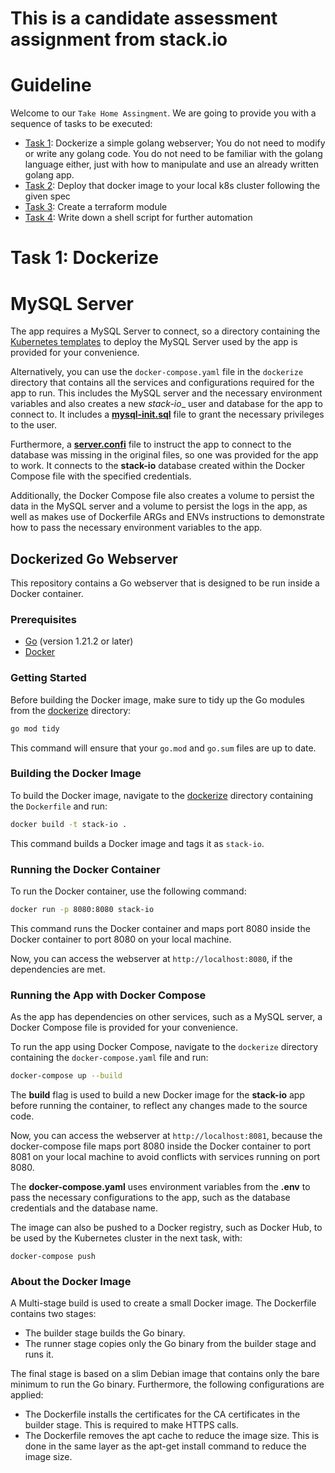 # This is a candidate assessment assignment from stack.io

# Guideline

Welcome to our `Take Home Assingment`. We are going to provide you with a sequence of tasks to be executed:
* [Task 1](dockerize): Dockerize a simple golang webserver; You do not need to modify or write any golang code. You do not need to be familiar with the golang language either, just with how to manipulate and use an already written golang app.
* [Task 2](kubernetes): Deploy that docker image to your local k8s cluster following the given spec
* [Task 3](terraform): Create a terraform module
* [Task 4](linux): Write down a shell script for further automation

# Task 1: Dockerize


# MySQL Server

The app requires a MySQL Server to connect, so a directory containing the [Kubernetes templates](./kubernetes/mysql) to deploy the MySQL Server used by the app is provided for your convenience.

Alternatively, you can use the `docker-compose.yaml` file in the `dockerize` directory that contains all the services and configurations required for the app to run. This includes the MySQL server and the necessary environment variables and also creates a new _stack-io__ user and database for the app to connect to. It includes a [__mysql-init.sql__](./dockerize/mysql-init.sql) file to grant the necessary privileges to the user.

Furthermore, a [__server.confi__](./dockerize/server.confi) file to instruct the app to connect to the database was missing in the original files, so one was provided for the app to work. It connects to the __stack-io__ database created within the Docker Compose file with the specified credentials.

Additionally, the Docker Compose file also creates a volume to persist the data in the MySQL server and a volume to persist the logs in the app, as well as makes use of Dockerfile ARGs and ENVs instructions to demonstrate how to pass the necessary environment variables to the app.


## Dockerized Go Webserver

This repository contains a Go webserver that is designed to be run inside a Docker container.

### Prerequisites

- [Go](https://golang.org/dl/) (version 1.21.2 or later)
- [Docker](https://www.docker.com/products/docker-desktop)

### Getting Started

Before building the Docker image, make sure to tidy up the Go modules from the [dockerize](./dockerize) directory:

```bash
go mod tidy
```

This command will ensure that your `go.mod` and `go.sum` files are up to date.

### Building the Docker Image

To build the Docker image, navigate to the [dockerize](./dockerize) directory containing the `Dockerfile` and run:

```bash
docker build -t stack-io .
```

This command builds a Docker image and tags it as `stack-io`.

### Running the Docker Container

To run the Docker container, use the following command:

```bash
docker run -p 8080:8080 stack-io
```

This command runs the Docker container and maps port 8080 inside the Docker container to port 8080 on your local machine.

Now, you can access the webserver at `http://localhost:8080`, if the dependencies are met.

### Running the App with Docker Compose

As the app has dependencies on other services, such as a MySQL server, a Docker Compose file is provided for your convenience.

To run the app using Docker Compose, navigate to the `dockerize` directory containing the `docker-compose.yaml` file and run:

```bash
docker-compose up --build
```

The __build__ flag is used to build a new Docker image for the __stack-io__ app before running the container, to reflect any changes made to the source code.

Now, you can access the webserver at `http://localhost:8081`, because the docker-compose file maps port 8080 inside the Docker container to port 8081 on your local machine to avoid conflicts with services running on port 8080.

The __docker-compose.yaml__ uses environment variables from the __.env__ to pass the necessary configurations to the app, such as the database credentials and the database name.

The image can also be pushed to a Docker registry, such as Docker Hub, to be used by the Kubernetes cluster in the next task, with:

```
docker-compose push
```

### About the Docker Image

A Multi-stage build is used to create a small Docker image. The Dockerfile contains two stages:

- The builder stage builds the Go binary.
- The runner stage copies only the Go binary from the builder stage and runs it.

The final stage is based on a slim Debian image that contains only the bare minimum to run the Go binary.
Furthermore, the following configurations are applied:

- The Dockerfile installs the certificates for the CA certificates in the builder stage. This is required to make HTTPS calls.
- The Dockerfile removes the apt cache to reduce the image size. This is done in the same layer as the apt-get install command to reduce the image size.

